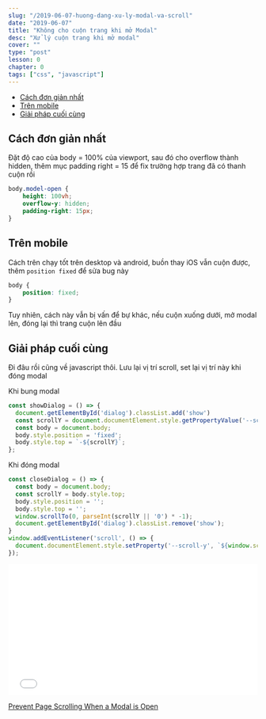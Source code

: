 ```yaml
---
slug: "/2019-06-07-huong-dang-xu-ly-modal-va-scroll"
date: "2019-06-07"
title: "Không cho cuộn trang khi mở Modal"
desc: "Xử lý cuộn trang khi mở modal"
cover: ""
type: "post"
lesson: 0
chapter: 0
tags: ["css", "javascript"]
---
```


<!-- TOC -->

- [Cách đơn giản nhất](#C%C3%A1ch-%C4%91%C6%A1n-gi%E1%BA%A3n-nh%E1%BA%A5t)
- [Trên mobile](#Tr%C3%AAn-mobile)
- [Giải pháp cuối cùng](#Gi%E1%BA%A3i-ph%C3%A1p-cu%E1%BB%91i-c%C3%B9ng)

<!-- /TOC -->


## Cách đơn giản nhất

Đặt độ cao của body = 100% của viewport, sau đó cho overflow thành hidden, thêm mục padding right = 15 để fix trường hợp trang đã có thanh cuộn rồi

```css
body.model-open {
    height: 100vh;
    overflow-y: hidden;
    padding-right: 15px;
}
```

## Trên mobile

Cách trên chạy tốt trên desktop và android, buồn thay iOS vẫn cuộn được, thêm `position fixed` để sửa bug này

```css
body {
    position: fixed;
}
```

Tuy nhiên, cách này vẫn bị vấn để bự khác, nếu cuộn xuống dưới, mở modal lên, đóng lại thì trang cuộn lên đầu

## Giải pháp cuối cùng

Đi đâu rồi cũng về javascript thôi. Lưu lại vị trí scroll, set lại vị trí này khi đóng modal

Khi bung modal

```js
const showDialog = () => {
  document.getElementById('dialog').classList.add('show')
  const scrollY = document.documentElement.style.getPropertyValue('--scroll-y');
  const body = document.body;
  body.style.position = 'fixed';
  body.style.top = `-${scrollY}`;
};
``` 

Khi đóng modal

```js
const closeDialog = () => {
  const body = document.body;
  const scrollY = body.style.top;
  body.style.position = '';
  body.style.top = '';
  window.scrollTo(0, parseInt(scrollY || '0') * -1);
  document.getElementById('dialog').classList.remove('show');
}
window.addEventListener('scroll', () => {
  document.documentElement.style.setProperty('--scroll-y', `${window.scrollY}px`);
});
```

<iframe height="265" style="width: 100%;" scrolling="no" title="Avoid body scrollable in safari when modal dialog shown" src="//codepen.io/geoffgraham/embed/LogERe/?height=265&theme-id=0&default-tab=html,result" frameborder="no" allowtransparency="true" allowfullscreen="true">
  See the Pen <a href='https://codepen.io/geoffgraham/pen/LogERe/'>Avoid body scrollable in safari when modal dialog shown</a> by Geoff Graham
  (<a href='https://codepen.io/geoffgraham'>@geoffgraham</a>) on <a href='https://codepen.io'>CodePen</a>.
</iframe>


<a target="_blank" rel="noopener noreferrer" href="https://css-tricks.com/prevent-page-scrolling-when-a-modal-is-open/">Prevent Page Scrolling When a Modal is Open</a>



